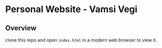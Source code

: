 # Personal Website - Vamsi Vegi

## Overview
clone this repo and open `index.html` in a modern web browser to view it.

